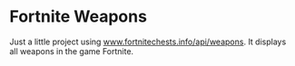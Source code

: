 # Fortnite Weapons

Just a little project using www.fortnitechests.info/api/weapons.
It displays all weapons in the game Fortnite.
